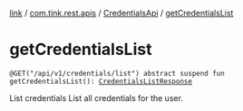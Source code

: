 [link](../../index.md) / [com.tink.rest.apis](../index.md) / [CredentialsApi](index.md) / [getCredentialsList](./get-credentials-list.md)

# getCredentialsList

`@GET("/api/v1/credentials/list") abstract suspend fun getCredentialsList(): `[`CredentialsListResponse`](../../com.tink.rest.models/-credentials-list-response/index.md)

List credentials
List all credentials for the user.

